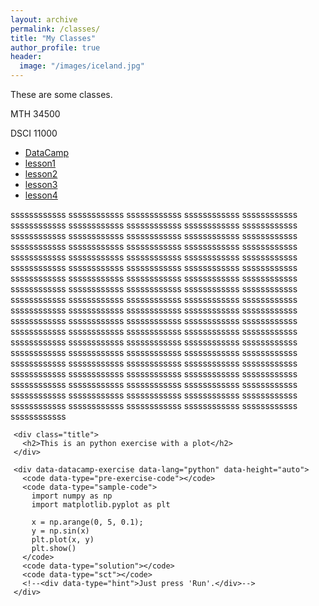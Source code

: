 ```yaml
---
layout: archive
permalink: /classes/
title: "My Classes"
author_profile: true
header:
  image: "/images/iceland.jpg"
---
```

These are some classes.

MTH 34500

DSCI 11000

+ [DataCamp](example.html)
+ [lesson1](lesson01.html)
+ [lesson2](lesson02.html)
+ [lesson3](lesson03.Rmd)
+ [lesson4](lesson04.ipynb)

ssssssssssss ssssssssssss ssssssssssss ssssssssssss ssssssssssss ssssssssssss ssssssssssss ssssssssssss ssssssssssss ssssssssssss ssssssssssss ssssssssssss ssssssssssss ssssssssssss ssssssssssss ssssssssssss ssssssssssss ssssssssssss ssssssssssss ssssssssssss ssssssssssss ssssssssssss ssssssssssss ssssssssssss ssssssssssss ssssssssssss ssssssssssss ssssssssssss ssssssssssss ssssssssssss ssssssssssss ssssssssssss ssssssssssss ssssssssssss ssssssssssss ssssssssssss ssssssssssss ssssssssssss ssssssssssss ssssssssssss ssssssssssss ssssssssssss ssssssssssss ssssssssssss ssssssssssss ssssssssssss ssssssssssss ssssssssssss ssssssssssss ssssssssssss ssssssssssss ssssssssssss ssssssssssss ssssssssssss ssssssssssss ssssssssssss ssssssssssss ssssssssssss ssssssssssss ssssssssssss ssssssssssss ssssssssssss ssssssssssss ssssssssssss ssssssssssss ssssssssssss ssssssssssss ssssssssssss ssssssssssss ssssssssssss ssssssssssss ssssssssssss ssssssssssss ssssssssssss ssssssssssss ssssssssssss ssssssssssss ssssssssssss ssssssssssss ssssssssssss ssssssssssss ssssssssssss ssssssssssss ssssssssssss ssssssssssss ssssssssssss ssssssssssss ssssssssssss ssssssssssss ssssssssssss ssssssssssss ssssssssssss ssssssssssss ssssssssssss ssssssssssss ssssssssssss 

<head>
  <meta charset="utf-8" />
  <title>DataCamp Light | Standalone example</title>
  <link rel='shortcut icon' type='image/x-icon' href='https://www.datacamp.com/assets/favicon.ico'/>
  <style>
    .exercise {
      width: 800px;
      margin: 5px;
    }
  </style>

  <script async src="https://cdn.datacamp.com/dcl-react-dev.js.gz"></script>
</head>


  <div class="exercise">

    <div class="title">
      <h2>This is an python exercise with a plot</h2>
    </div>

    <div data-datacamp-exercise data-lang="python" data-height="auto">
      <code data-type="pre-exercise-code"></code>
      <code data-type="sample-code">
        import numpy as np
        import matplotlib.pyplot as plt

        x = np.arange(0, 5, 0.1);
        y = np.sin(x)
        plt.plot(x, y)
        plt.show()
      </code>
      <code data-type="solution"></code>
      <code data-type="sct"></code>
      <!--<div data-type="hint">Just press 'Run'.</div>-->
    </div>
  </div>